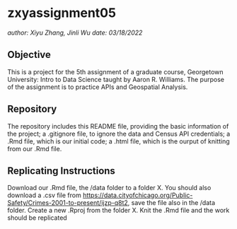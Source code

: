 # zxyassignment05
*author: Xiyu Zhang, Jinli Wu*
*date: 03/18/2022*

## Objective
This is a project for the 5th assignment of a graduate course, Georgetown University: Intro to Data Science taught by Aaron R. Williams. The purpose of the assignment is to practice APIs and Geospatial Analysis.

## Repository
The repository includes this README file, providing the basic information of the project; a .gitignore file, to ignore the data and Census API credentials; a .Rmd file, which is our initial code; a .html file, which is the ourput of knitting from our .Rmd file.

## Replicating Instructions
Download our .Rmd file, the /data folder to a folder X. You should also download a .csv file from https://data.cityofchicago.org/Public-Safety/Crimes-2001-to-present/ijzp-q8t2, save the file also in the /data folder. Create a new .Rproj from the folder X. Knit the .Rmd file and the work should be replicated
